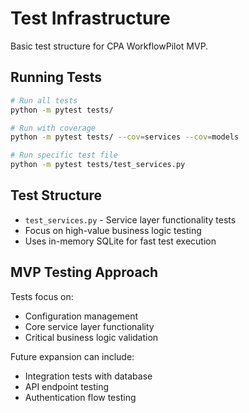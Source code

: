 # Test Infrastructure

Basic test structure for CPA WorkflowPilot MVP.

## Running Tests

```bash
# Run all tests
python -m pytest tests/

# Run with coverage
python -m pytest tests/ --cov=services --cov=models

# Run specific test file
python -m pytest tests/test_services.py
```

## Test Structure

- `test_services.py` - Service layer functionality tests
- Focus on high-value business logic testing
- Uses in-memory SQLite for fast test execution

## MVP Testing Approach

Tests focus on:
- Configuration management
- Core service layer functionality
- Critical business logic validation

Future expansion can include:
- Integration tests with database
- API endpoint testing
- Authentication flow testing